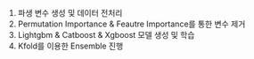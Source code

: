 1. 파생 변수 생성 및 데이터 전처리
2. Permutation Importance & Feautre Importance를 통한 변수 제거
3. Lightgbm & Catboost & Xgboost 모델 생성 및 학습
4. Kfold를 이용한 Ensemble 진행

